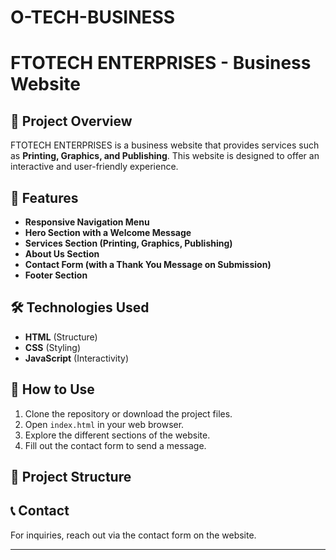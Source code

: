 # O-TECH-BUSINESS
# FTOTECH ENTERPRISES - Business Website

## 📌 Project Overview
FTOTECH ENTERPRISES is a business website that provides services such as **Printing, Graphics, and Publishing**. This website is designed to offer an interactive and user-friendly experience.

## 🎨 Features
- **Responsive Navigation Menu**
- **Hero Section with a Welcome Message**
- **Services Section (Printing, Graphics, Publishing)**
- **About Us Section**
- **Contact Form (with a Thank You Message on Submission)**
- **Footer Section**

## 🛠️ Technologies Used
- **HTML** (Structure)
- **CSS** (Styling)
- **JavaScript** (Interactivity)

## 🚀 How to Use
1. Clone the repository or download the project files.
2. Open `index.html` in your web browser.
3. Explore the different sections of the website.
4. Fill out the contact form to send a message.

## 📂 Project Structure

## 📞 Contact
For inquiries, reach out via the contact form on the website.

---


